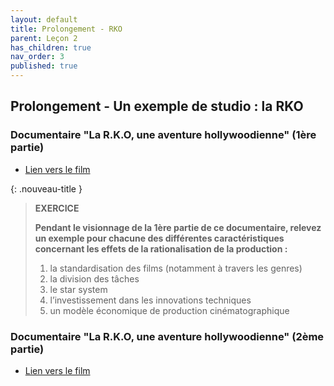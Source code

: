 ```yaml
---
layout: default
title: Prolongement - RKO
parent: Leçon 2
has_children: true
nav_order: 3
published: true
---
```

## Prolongement - Un exemple de studio : la RKO

### Documentaire "La R.K.O, une aventure hollywoodienne" (1ère partie) 
- [Lien vers le film](../../docs/Leçon%202/L2-3-1.html)

{: .nouveau-title }
> **EXERCICE**
>
> **Pendant le visionnage de la 1ère partie de ce documentaire, relevez un exemple pour chacune des différentes caractéristiques concernant les effets de la rationalisation de la production :**
>
> 1. la standardisation des films (notamment à travers les genres)
> 2. la division des tâches
> 3. le star system
> 4. l’investissement dans les innovations techniques
> 5. un modèle économique de production cinématographique


### Documentaire "La R.K.O, une aventure hollywoodienne" (2ème partie) 
- [Lien vers le film](../../docs/Leçon%202/L2-3-2.html)

